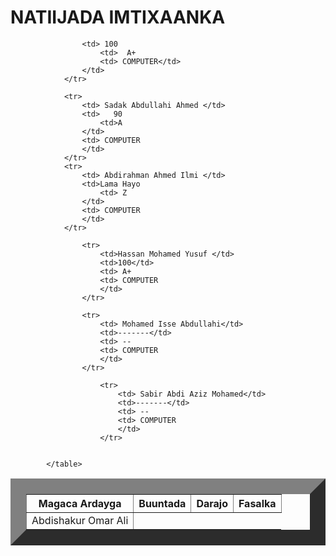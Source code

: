 
<html>
    <title> Natiijo</title>
    <head>
        <link rel="stylesheet" href="table.css"/>
        <body>  
            <h1> NATIIJADA IMTIXAANKA</h1>
            <table border="25">
                <tr>
                    <th>Magaca Ardayga </th>
                    <th>Buuntada</th>
                    <th>Darajo</th>
                    <th>Fasalka</th>
                </tr>
                <tr>
                    <td> Abdishakur Omar Ali</td>
                   
                    <td> 100 
                        <td>  A+
                        <td> COMPUTER</td>
                    </td>
                </tr>
            
                <tr>
                    <td> Sadak Abdullahi Ahmed </td>
                    <td>   90
                        <td>A  
                    </td>
                    <td> COMPUTER
                    </td>
                </tr>
                <tr>
                    <td> Abdirahman Ahmed Ilmi </td>
                    <td>Lama Hayo  
                        <td> Z
                    </td>
                    <td> COMPUTER
                    </td>
                </tr>
               
                    <tr>
                        <td>Hassan Mohamed Yusuf </td>
                        <td>100</td>
                        <td> A+
                        <td> COMPUTER
                        </td>
                    </tr>
                   
                    <tr>
                        <td> Mohamed Isse Abdullahi</td>
                        <td>-------</td>
                        <td> --
                        <td> COMPUTER
                        </td>
                    </tr>
                    
                        <tr>
                            <td> Sabir Abdi Aziz Mohamed</td>
                            <td>-------</td>
                            <td> --
                            <td> COMPUTER
                            </td>
                        </tr>
                    
               
            </table>
        
    
